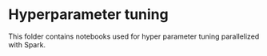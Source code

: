 # Hyperparameter tuning
This folder contains notebooks used for hyper parameter tuning parallelized with Spark.
